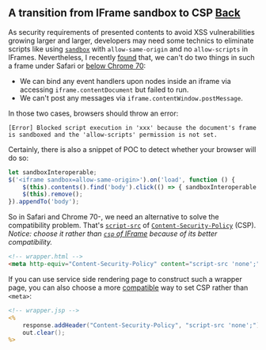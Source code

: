 ## A transition from IFrame sandbox to CSP [Back](../HTML.md)

As security requirements of presented contents to avoid XSS vulnerabilities growing larger and larger, developers may need some technics to eliminate scripts like using [`sandbox`](https://developer.mozilla.org/en-US/docs/Web/HTML/Element/iframe#attr-sandbox) with `allow-same-origin` and no `allow-scripts` in IFrames. Nevertheless, I recently [found](https://github.com/mdn/browser-compat-data/pull/7153) that, we can't do two things in such a frame under Safari or [below Chrome 70](https://github.com/mdn/browser-compat-data/pull/9281):

- We can bind any event handlers upon nodes inside an iframe via accessing `iframe.contentDocument` but failed to run.
- We can't post any messages via `iframe.contentWindow.postMessage`.

In those two cases, browsers should throw an error:

```
[Error] Blocked script execution in 'xxx' because the document's frame is sandboxed and the 'allow-scripts' permission is not set.
```

Certainly, there is also a snippet of POC to detect whether your browser will do so:

```js
let sandboxInteroperable;
$('<iframe sandbox=allow-same-origin>').on('load', function () {
    $(this).contents().find('body').click(() => { sandboxInteroperable = 1; })[0].click();
    $(this).remove();
}).appendTo('body');
```

So in Safari and Chrome 70-, we need an alternative to solve the compatibility problem. That's [`script-src`](https://developer.mozilla.org/en-US/docs/Web/HTTP/Headers/Content-Security-Policy/script-src) of [`Content-Security-Policy`](https://developer.mozilla.org/en-US/docs/Web/HTTP/Headers/Content-Security-Policy) (CSP). *Notice: choose it rather than [`csp` of IFrame](https://developer.mozilla.org/en-US/docs/Web/HTML/Element/iframe#attr-csp) because of its better compatibility.*

```html
<!-- wrapper.html -->
<meta http-equiv="Content-Security-Policy" content="script-src 'none';">
```

If you can use service side rendering page to construct such a wrapper page, you can also choose a more [compatible](https://developer.mozilla.org/en-US/docs/Web/HTTP/Headers/Content-Security-Policy#browser_compatibility) way to set CSP rather than `<meta>`:

```jsp
<!-- wrapper.jsp -->
<%
    response.addHeader("Content-Security-Policy", "script-src 'none';");
    out.clear();
%>
```
